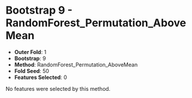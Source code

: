 # Bootstrap 9 - RandomForest_Permutation_AboveMean

- **Outer Fold**: 1
- **Bootstrap**: 9
- **Method**: RandomForest_Permutation_AboveMean
- **Fold Seed**: 50
- **Features Selected**: 0

No features were selected by this method.

